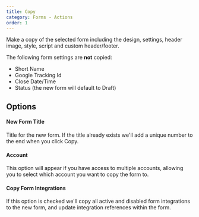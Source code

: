 ```yaml
---
title: Copy
category: Forms - Actions
order: 1
---
```


Make a copy of the selected form including the design, settings, header image, style, script and custom header/footer.

The following form settings are **not** copied:

* Short Name
* Google Tracking Id
* Close Date/Time
* Status (the new form will default to Draft)

## Options

#### New Form Title
Title for the new form. If the title already exists we'll add a unique number to the end when you click Copy.

#### Account
This option will appear if you have access to multiple accounts, allowing you to select which account you want to copy the form to.

#### Copy Form Integrations
If this option is checked we'll copy all active and disabled form integrations to the new form, and update integration references within the form.